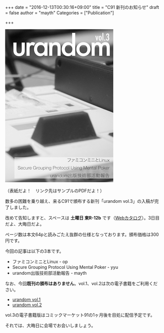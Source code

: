 +++
date = "2016-12-13T00:30:16+09:00"
title = "C91 新刊のお知らせ"
draft = false
author = "mayth"
Categories = ["Publication"]

+++

[![C91 Sample](/images/c91_cover.png)](/pdfs/c91_sample.pdf)

（表紙だよ！　リンク先はサンプルのPDFだよ！）

数多の困難を乗り越え、来るC91で頒布する新刊「urandom vol.3」の入稿が完了しました。

改めて告知しますと、スペースは **土曜日 東R-12b** です（[Webカタログ](https://webcatalog.circle.ms/Circle/13006119 )）。3日目だよ、大晦日だよ。

ページ数は本文64pと読みごたえ抜群の仕様となっております。頒布価格は300円です。

今回の記事は以下の3本です。

* ファミコンミニとLinux - op
* Secure Grouping Protocol Using Mental Poker - yyu
* urandom出版技術部活動報告 - mayth

なお、今回**既刊の頒布はありません**。vol.1、vol.2は次の電子書籍をご利用ください。

* [urandom vol.1](https://gumroad.com/l/xgnF)
* [urandom vol.2](https://gumroad.com/l/zjTOY)

vol.3の電子書籍版はコミックマーケット91の1ヶ月後を目処に配信予定です。

それでは、大晦日に会場でお会いしましょう。
